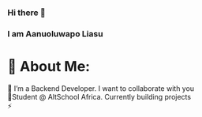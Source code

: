### Hi there 👋
### I am Aanuoluwapo Liasu

# 💫 About Me:

👯 I’m a Backend Developer. I want to collaborate with you <br>🌱Student @ AltSchool Africa. Currently building projects <br>⚡